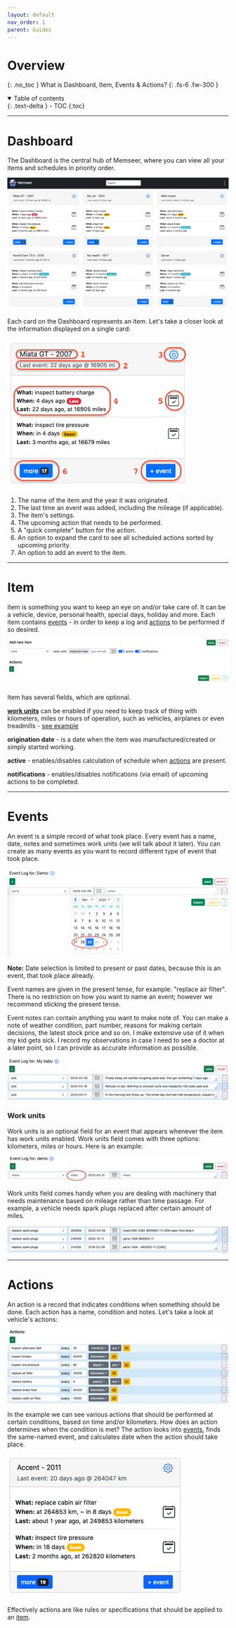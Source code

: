 ```yaml
---
layout: default
nav_order: 1
parent: Guides
---
```


# Overview
{: .no_toc }
What is Dashboard, Item, Events & Actions?
{: .fs-6 .fw-300 }


<details open markdown="block">
  <summary>
    Table of contents
  </summary>
  {: .text-delta }
- TOC
{:toc}
</details>

---

# Dashboard

The Dashboard is the central hub of Memseer, where you can view all your items and schedules in priority order.

![](../../assets/images/dashboard.png)

Each card on the Dashboard represents an item. Let's take a closer look at the information displayed on a single card:

![](../../assets/images/overview/dashboard_card.png)

1. The name of the item and the year it was originated.
2. The last time an event was added, including the mileage (if applicable).
3. The item's settings.
4. The upcoming action that needs to be performed.
5. A "quick complete" button for the action.
6. An option to expand the card to see all scheduled actions sorted by upcoming priority.
7. An option to add an event to the item.

---

# Item

Item is something you want to keep an eye on and/or take care of. It can be a vehicle, device, personal health, special days, holiday and more. Each item contains [events](#events) - in order to keep a log and [actions](#actions) to be performed if so desired.

![](../../assets/images/overview/new_item.png)

Item has several fields, which are optional.

**[work units](#work-units)** can be enabled if you need to keep track of thing with kilometers, miles or hours of operation, such as vehicles, airplanes or even treadmills - [see example](#work-units)

**origination date** - is a date when the item was manufactured/created or simply started working.

**active** - enables/disables calculation of schedule when [actions](#actions) are present.

**notifications** - enables/disables notifications (via email) of upcoming actions to be completed.

---

# Events

An event is a simple record of what took place. Every event has a name, date, notes and sometimes work units (we will talk about it later). You can create as many events as you want to record different type of event that took place.

![](../../assets/images/overview/past_present_date.png)

**Note:** Date selection is limited to present or past dates, because this is an event, that took place already.

Event names are given in the present tense, for example: "replace air filter". There is no restriction on how you want to name an event; however we recommend sticking the present tense.

Event notes can contain anything you want to make note of. You can make a note of weather condition, part number, reasons for making certain decisions, the latest stock price and so on. I make extensive use of it when my kid gets sick. I record my observations in case I need to see a doctor at a later point, so I can provide as accurate information as possible.

![](../../assets/images/overview/my_baby.png)

### Work units

Work units is an optional field for an event that appears whenever the item has work units enabled. Work units field comes with three options: kilometers, miles or hours. Here is an example:

![](../../assets/images/overview/work_units.png)

Work units field comes handy when you are dealing with machinery that needs maintenance based on mileage rather than time passage. For example, a vehicle needs spark plugs replaced after certain amount of miles.

![](../../assets/images/overview/example_sparkplugs.png)

---

# Actions

An action is a record that indicates conditions when something should be done. Each action has a name, condition and notes. Let's take a look at vehicle's actions:

![](../../assets/images/overview/example_actions.png)

In the example we can see various actions that should be performed at certain conditions, based on time and/or kilometers. How does an action determines when the condition is met? The action looks into [events](#events), finds the same-named event, and calculates date when the action should take place.

![](../../assets/images/overview/example_vehicle.png)

Effectively actions are like rules or specifications that should be applied to an [item](#item).  


